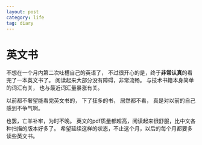 ```yaml
---
layout: post
category: life
tag: diary
---
```


英文书
===

不想在一个月内第二次吐槽自己的英语了，
不过很开心的是，终于**非常认真**的看完了一本英文书了。
阅读起来大部分没有障碍，非常流畅。
与技术书籍本身简单的词汇有关，
也与最近词汇量暴涨有关。

以前都不奢望能看完英文书的，
下了狂多的书，
居然都不看，
真是对以前的自己感到不争气啊。

也罢，亡羊补牢，为时不晚。
英文的pdf质量都超高，阅读起来很舒服，比中文各种扫描的版本好多了。
希望延续这样的状态，不止这个月，以后的每个月都要多读些英文书。

